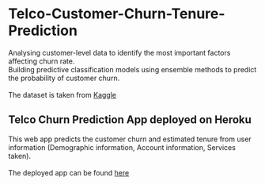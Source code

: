 # Telco-Customer-Churn-Tenure-Prediction
Analysing customer-level data to identify the most important factors affecting churn rate.<br>
Building predictive classification models using ensemble methods to predict the probability of customer churn.<br><br>
The dataset is taken from [Kaggle](https://www.kaggle.com/datasets/blastchar/telco-customer-churn)
## Telco Churn Prediction App deployed on Heroku
This web app predicts the customer churn and estimated tenure from user information (Demographic information, Account information, Services taken).<br><br>
The deployed app can be found [here](https://telco-churn-streamlit.herokuapp.com/)
